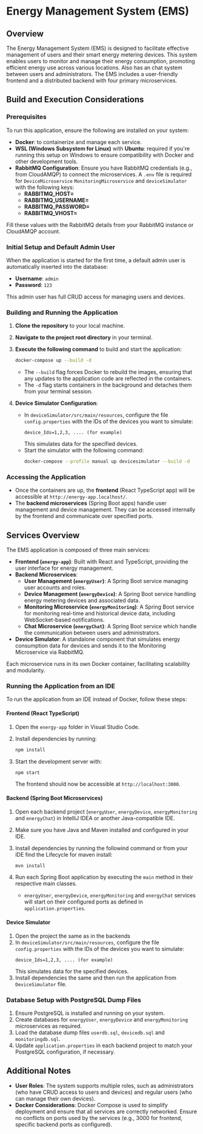 # Energy Management System (EMS)

## Overview

The Energy Management System (EMS) is designed to facilitate effective management of users and their smart energy metering devices. This system enables users to monitor and manage their energy consumption, promoting efficient energy use across various locations. Also has an chat system between users and administrators. The EMS includes a user-friendly frontend and a distributed backend with four primary microservices.

## Build and Execution Considerations

### Prerequisites

To run this application, ensure the following are installed on your system:

- **Docker**: to containerize and manage each service.
- **WSL (Windows Subsystem for Linux)** with **Ubuntu**: required if you're running this setup on Windows to ensure compatibility with Docker and other development tools.
- **RabbitMQ Configuration**: Ensure you have RabbitMQ credentials (e.g., from CloudAMQP) to connect the microservices. A `.env` file is required for `DeviceMicroservice` `MonitoringMicroservice` and `deviceSimulator` with the following keys:
   - **RABBITMQ_HOST=** 
   - **RABBITMQ_USERNAME=** 
   - **RABBITMQ_PASSWORD=** 
   - **RABBITMQ_VHOST=**

Fill these values with the RabbitMQ details from your RabbitMQ instance or CloudAMQP account.

### Initial Setup and Default Admin User

When the application is started for the first time, a default admin user is automatically inserted into the database:

- **Username**: `admin`
- **Password**: `123`

This admin user has full CRUD access for managing users and devices.

### Building and Running the Application

1. **Clone the repository** to your local machine.
2. **Navigate to the project root directory** in your terminal.
3. **Execute the following command** to build and start the application:

   ```bash
   docker-compose up --build -d
   ```

   - The `--build` flag forces Docker to rebuild the images, ensuring that any updates to the application code are reflected in the containers.
   - The `-d` flag starts containers in the background and detaches them from your terminal session.
4. **Device Simulator Configuration**:
   - In `deviceSimulator/src/main/resources`, configure the file `config.properties` with the IDs of the devices you want to simulate:
     ```
     device_Ids=1,2,3, .... (for example)
     ```
     This simulates data for the specified devices.
   - Start the simulator with the following command:
     ```bash
     docker-compose --profile manual up devicesimulator --build -d
     ```


### Accessing the Application

- Once the containers are up, the **frontend** (React TypeScript app) will be accessible at `http://energy-app.localhost/`.
- The **backend microservices** (Spring Boot apps) handle user management and device management. They can be accessed internally by the frontend and communicate over specified ports.

## Services Overview

The EMS application is composed of three main services:

- **Frontend (`energy-app`)**: Built with React and TypeScript, providing the user interface for energy management.
- **Backend Microservices**:
  - **User Management (`energyUser`)**: A Spring Boot service managing user accounts and roles.
  - **Device Management (`energyDevice`)**: A Spring Boot service handling energy metering devices and associated data.
  - **Monitoring Microservice (`energyMonitoring`)**: A Spring Boot service for monitoring real-time and historical device data, including WebSocket-based notifications.
  - **Chat Microservice (`energyChat`)**: A Spring Boot service which handle the communication between users and administrators.
- **Device Simulator**: A standalone component that simulates energy consumption data for devices and sends it to the Monitoring Microservice via RabbitMQ.

Each microservice runs in its own Docker container, facilitating scalability and modularity.

### Running the Application from an IDE

To run the application from an IDE instead of Docker, follow these steps:

#### Frontend (React TypeScript)

1. Open the `energy-app` folder in Visual Studio Code.
2. Install dependencies by running:

   ```bash
   npm install
   ```

3. Start the development server with:

   ```bash
   npm start
   ```

   The frontend should now be accessible at `http://localhost:3000`.

#### Backend (Spring Boot Microservices)

1. Open each backend project (`energyUser`, `energyDevice`, `energyMonitoring` and `energyChat`) in IntelliJ IDEA or another Java-compatible IDE.
2. Make sure you have Java and Maven installed and configured in your IDE.
3. Install dependencies by running the followind command or from your IDE find the Lifecycle for maven install:

   ```bash
   mvn install
   ```

4. Run each Spring Boot application by executing the `main` method in their respective main classes.

   - `energyUser`, `energyDevice`, `energyMonitoring` and `energyChat` services will start on their configured ports as defined in `application.properties`.

#### Device Simulator
1. Open the project the same as in the backends
2. In `deviceSimulator/src/main/resources`, configure the file `config.properties` with the IDs of the devices you want to simulate:
     ```
     device_Ids=1,2,3, .... (for example)
     ```
     This simulates data for the specified devices.
3. Install dependencies the same and then run the application from `DeviceSimulator` file.


### Database Setup with PostgreSQL Dump Files

1. Ensure PostgreSQL is installed and running on your system.
2. Create databases for `energyUser`, `energyDevice` and `energyMonitoring` microservices as required.
3. Load the database dump files `userdb.sql`, `devicedb.sql` and `monitoringdb.sql`.
4. Update `application.properties` in each backend project to match your PostgreSQL configuration, if necessary.

## Additional Notes

- **User Roles**: The system supports multiple roles, such as administrators (who have CRUD access to users and devices) and regular users (who can manage their own devices).
- **Docker Considerations**: Docker Compose is used to simplify deployment and ensure that all services are correctly networked. Ensure no conflicts on ports used by the services (e.g., 3000 for frontend, specific backend ports as configured).

